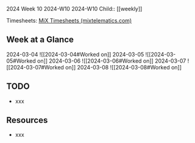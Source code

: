 2024 Week 10
2024-W10 2024-W10
Child:: [[weekly]]

Timesheets: [MiX Timesheets (mixtelematics.com)](http://timesheets.mixtelematics.com/MixTimesheetsUI/app/index.html#/TimeSheet)

## Week at a Glance

2024-03-04
![[2024-03-04#Worked on]]
2024-03-05
![[2024-03-05#Worked on]]
2024-03-06
![[2024-03-06#Worked on]]
2024-03-07
![[2024-03-07#Worked on]]
2024-03-08
![[2024-03-08#Worked on]]

## TODO

- xxx

## Resources

- xxx



